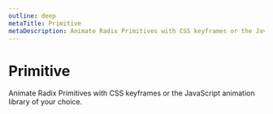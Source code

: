 ```yaml
---
outline: deep
metaTitle: Primitive
metaDescription: Animate Radix Primitives with CSS keyframes or the JavaScript animation library of your choice.
---
```


<script setup>
import Description from '../../components/Description.vue'
</script>

# Primitive

<Description>
Animate Radix Primitives with CSS keyframes or the JavaScript animation
library of your choice.
</Description>
